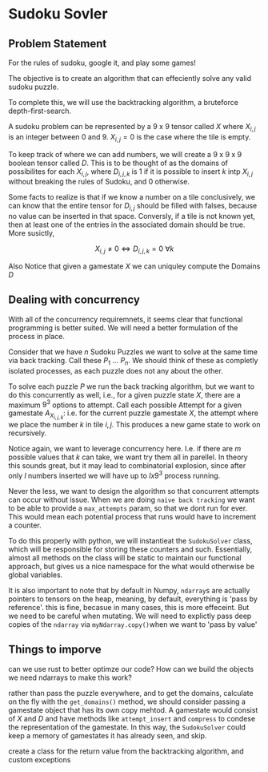 # Sudoku Sovler
## Problem Statement

For the rules of sudoku, google it, and play some games!

The objective is to create an algorithm that can effeciently solve any valid sudoku puzzle.

To complete this, we will use the backtracking algorithm, a bruteforce depth-first-search.

A sudoku problem can be represented by a $9$ x $9$ tensor called $X$ where $X_{i,j}$ is an integer between $0$ and $9$. $X_{i,j} = 0$ is the case where the tile is empty.

To keep track of where we can add numbers, we will create a $9$ x $9$ x $9$ boolean tensor called $D$.  This is to be thought of as the domains of possibilites for each $X_{i,j}$, where $D_{i,j,k}$ is $1$ if it is possible to insert $k$ intp $X_{i,j}$ without breaking the rules of Sudoku, and $0$ otherwise.

Some facts to realize is that if we know a number on a tile conclusively, we can know that the entire tensor for $D_{i,j}$ should be filled with falses, because no value can be inserted in that space.  Conversly, if a tile is not known yet, then at least one of the entries in the associated domain should be true.  More susictly,

$$X_{i,j} \neq 0 \iff D_{i,j,k} = 0 \ \forall k$$

Also Notice that given a gamestate $X$ we can uniquley compute the Domains $D$ 

## Dealing with concurrency

With all of the concurrency requiremnets, it seems clear that functional programming is better suited.  We will need a better formulation of the process in place.

Consider that we have $n$ Sudoku Puzzles we want to solve at the same time via back tracking.  Call these $P_{1}$ ... $P_{n}$. We should think of these as completly isolated processes, as each puzzle does not any about the other.  

To solve each puzzle $P$ we run the back tracking algorithm, but we want to do this concurrently as well, i.e., for a given puzzle state $X$, there are a maximum $9^3$ options to attempt.  Call each possible Attempt for a given gamestate $A_{X_{i,j,k}}$: i.e. for the current puzzle gamestate $X$, the attempt where we place the number $k$ in tile $i,j$.  This produces a new game state to work on recursively.

Notice again, we want to leverage concurrency here.  I.e. if there are $m$ possible values that $k$ can take, we want try them all in parellel.  In theory this sounds great, but it may lead to combinatorial explosion, since after only $l$ numbers inserted we will have up to $l x 9^3$ process running.  

Never the less, we want to design the algorithm so that concurrent attempts can occur without issue.  When we are doing `naive back tracking` we want to be able to provide a `max_attempts` param, so that we dont run for ever.  This would mean each potential process that runs would have to increment a counter.

To do this properly with python, we will instantieat the `SudokuSolver` class, which will be responsible for storing these counters and such.  Essentially, almost all methods on the class will be static to maintain our functional approach, but gives us a nice namespace for the what would otherwise be global variables.

It is also important to note that by default in Numpy, `ndarray`s are actually pointers to tensors on the heap, meaning, by default, everything is 'pass by reference'.  this is fine, becasue in many cases, this is more effeceint.  But we need to be careful when mutating.  We will need to explictly pass deep copies of the `ndarray` via `myNdarray.copy()`when we want to 'pass by value'

## Things to imporve

can we use rust to better optimze our code?  How can we build the objects we need ndarrays to make this work?

rather than pass the puzzle everywhere, and to get the domains, calculate on the fly with the `get_domains()` method, we should consider passing a gamestate object that has its own copy mehtod. A gamestate would consist of $X$ and $D$ and have methods like `attempt_insert` and `compress` to condese the representation of the gamestate.  In this way, the `SudokuSolver` could keep a memory of gamestates it has already seen, and skip.

create a class for the return value from the backtracking algorithm, and custom exceptions